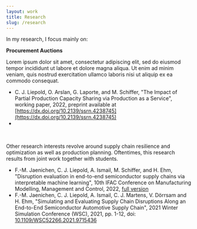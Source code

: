 ```yaml
---
layout: work
title: Research
slug: /research
---
```


In my research, I focus mainly on:

**Procurement Auctions**

Lorem ipsum dolor sit amet, consectetur adipiscing elit, sed do eiusmod tempor incididunt ut labore et dolore magna aliqua. Ut enim ad minim veniam, quis nostrud exercitation ullamco laboris nisi ut aliquip ex ea commodo consequat.

* C. J. Liepold, O. Arslan, G. Laporte, and M. Schiffer, "The Impact of Partial Production Capacity Sharing via Production as a Service", working paper, 2022, preprint available at [https://dx.doi.org/10.2139/ssrn.4238745](https://dx.doi.org/10.2139/ssrn.4238745)
* 
<br />

Other research interests revolve around supply chain resilience and optimization as well as production planning. Oftentimes, this research results from joint work together with students.

* F.-M. Jaenichen, C. J. Liepold, A. Ismail, M. Schiffer, and H. Ehm, "Disruption evaluation in end-to-end semiconductor supply chains via interpretable machine learning", 10th IFAC Conference on Manufacturing Modelling, Management and Control, 2022, [full version](https://www.researchgate.net/profile/Abdelgafar-Ismail-2/publication/363769477_Disruption_evaluation_in_end-to-end_semiconductor_supply_chains_via_interpretable_machine_learning/links/632d64014cc5d63f08511a60/Disruption-evaluation-in-end-to-end-semiconductor-supply-chains-via-interpretable-machine-learning.pdf)
* F.-M. Jaenichen, C. J. Liepold, A. Ismail, C. J. Martens, V. Dörrsam and H. Ehm, "Simulating and Evaluating Supply Chain Disruptions Along an End-to-End Semiconductor Automotive Supply Chain", 2021 Winter Simulation Conference (WSC), 2021, pp. 1-12, doi: [10.1109/WSC52266.2021.9715436](https://ieeexplore.ieee.org/document/9715436)

<br />
<br />
